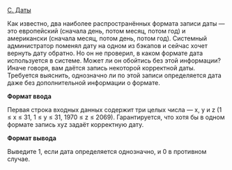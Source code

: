 <a href="https://contest.yandex.ru/contest/28730/problems/C/">C. Даты</a>

Как известно, два наиболее распространённых формата записи даты — это европейский (сначала день, потом месяц, потом год) и американски (сначала месяц, потом день, потом год). Системный администратор поменял дату на одном из бэкапов и сейчас хочет вернуть дату обратно. Но он не проверил, в каком формате дата используется в системе. Может ли он обойтись без этой информации?
Иначе говоря, вам даётся запись некоторой корректной даты. Требуется выяснить, однозначно ли по этой записи определяется дата даже без дополнительной информации о формате.

**Формат ввода**

Первая строка входных данных содержит три целых числа — x, y и z (1 ≤ x ≤ 31, 1 ≤ y ≤ 31, 1970 ≤ z ≤ 2069). Гарантируется, что хотя бы в одном формате запись xyz задаёт корректную дату.

**Формат вывода**

Выведите 1, если дата определяется однозначно, и 0 в противном случае.
